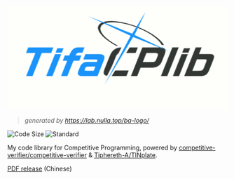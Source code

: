 [![](https://raw.githubusercontent.com/Tiphereth-A/CP-lib/master/img/cplib-logo-ba-style.png)](https://github.com/Tiphereth-A/CP-lib)

> _generated by <https://lab.nulla.top/ba-logo/>_

![Code Size](https://img.shields.io/github/languages/code-size/Tiphereth-A/CP-lib)
![Standard](https://img.shields.io/static/v1?label=standard&message=C%2B%2B17&color=green&logo=cplusplus)

My code library for Competitive Programming, powered by [competitive-verifier/competitive-verifier](https://github.com/competitive-verifier/competitive-verifier) & [Tiphereth-A/TINplate](https://github.com/Tiphereth-A/TINplate).

[PDF release](https://github.com/Tiphereth-A/CP-lib/releases/latest) (Chinese)
